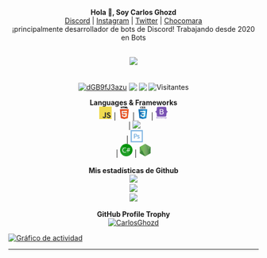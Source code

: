 <p align='center'>
  <b>Hola 👋, Soy Carlos Ghozd </b><br>
  <a href="https://discord.io/chocomara">Discord</a> |
  <a href="https://www.instagram.com/carlos_ghozd/">Instagram</a> |
  <a href="https://twitter.com/CarlosGhozd">Twitter</a> |
  <a href="https://www.chocomara.tk/">Chocomara</a><br>
<a>¡principalmente desarrollador de bots de Discord! Trabajando desde 2020 en Bots </a>
</p>
 
<p align="center"><br>
  <a href="https://github.com/CarlosGhozd/">
    <img src="https://lanyard.cnrad.dev/api/691072980100317194"/>
     </a>
</p>

<p align="center"><br>
<a href="https://discord.gg/dGB9fJ3azu" target="blank"><img align="center" src="https://img.shields.io/discord/691074126583955577?color=%237289da&label=Discord&logo=discord&logoColor=%23ffffff" alt="dGB9fJ3azu" /></a> <a href="https://instagram.com/Carlos_ghozd" target="blank"><img align="center" src="https://img.shields.io/badge/-Instagram-5851DB?style=flat-square&labelColor=5851DB&logo=instagram&logoColor=white&link=https://instagram.com/Carlos_ghozd" /></a> <a href="https://twitter.com/CarlosGhozd" target="blank"><img align="center" src="https://img.shields.io/badge/-Twitter-1da1f2?style=flat-square&labelColor=1da1f2&logo=twitter&logoColor=white&link=https://twitter.com/CarlosGhozd"  /></a> <a target="blank"><img align="center" src="https://visitor-badge.laobi.icu/badge?page_id=CarlosGhozd" alt="Visitantes" /></a>



<p align="center">
	<b>Languages & Frameworks</b>
	<br>
	<code><img height="25" src="https://raw.githubusercontent.com/github/explore/80688e429a7d4ef2fca1e82350fe8e3517d3494d/topics/javascript/javascript.png"></code>&nbsp;|
	<code><img height="25" src="https://raw.githubusercontent.com/github/explore/80688e429a7d4ef2fca1e82350fe8e3517d3494d/topics/html/html.png"></code>&nbsp;|
	<code><img height="25" src="https://raw.githubusercontent.com/github/explore/80688e429a7d4ef2fca1e82350fe8e3517d3494d/topics/css/css.png"></code>&nbsp;|
	<code><img height="25" src="https://raw.githubusercontent.com/devicons/devicon/master/icons/bootstrap/bootstrap-plain-wordmark.svg">
</code>&nbsp;|
	<code><img height="25" src="https://www.vectorlogo.zone/logos/heroku/heroku-icon.svg">
</code>&nbsp;|
<code><img height="25" src="https://raw.githubusercontent.com/devicons/devicon/master/icons/photoshop/photoshop-line.svg">
</code>&nbsp;|
	<code><img height="25" src="https://raw.githubusercontent.com/github/explore/80688e429a7d4ef2fca1e82350fe8e3517d3494d/topics/csharp/csharp.png"></code>&nbsp;|
	<code><img height="25" src="https://raw.githubusercontent.com/github/explore/80688e429a7d4ef2fca1e82350fe8e3517d3494d/topics/nodejs/nodejs.png"></code>&nbsp;
	<br><br>
	<b>Mis estadísticas de Github</b><br>
    	<img src="https://github-readme-streak-stats.herokuapp.com/?user=CarlosGhozd&theme=dark&hide_border=true">
	<br>
	<img src="https://github-readme-stats.vercel.app/api?username=CarlosGhozd&include_all_commits=true&show_icons=true&hide_border=true&hide_title=true&count_private=true&theme=dark">
	<br>
	<img src="https://github-readme-stats.vercel.app/api/top-langs/?username=CarlosGhozd&layout=compact&count_private=true&langs_count=8&hide_border=true&theme=dark">
</p>
<p align="center">
<b>GitHub Profile Trophy</b>
	<br>
 <a href="https://github.com/ryo-ma/github-profile-trophy"><img src="https://github-profile-trophy.vercel.app/?username=CarlosGhozd&theme=discord" alt="CarlosGhozd" /></a> 
</p>

 <a href="https://github.com/CarlosGhozd"><img alt="Gráfico de actividad" src="https://activity-graph.herokuapp.com/graph?username=CarlosGhozd&bg_color=0D1117&color=ffffff&line=00ff99&point=ffffff&area=true&hide_border=true" />
    </a>



---------------------------------------------------------  
